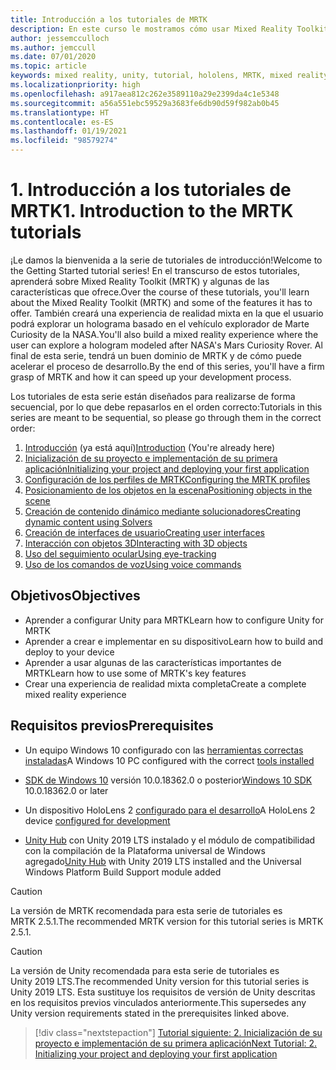 ```yaml
---
title: Introducción a los tutoriales de MRTK
description: En este curso le mostramos cómo usar Mixed Reality Toolkit (MRTK) para crear una aplicación de realidad mixta desde cero.
author: jessemcculloch
ms.author: jemccull
ms.date: 07/01/2020
ms.topic: article
keywords: mixed reality, unity, tutorial, hololens, MRTK, mixed reality toolkit, solvers, eye-tracking, voice commands
ms.localizationpriority: high
ms.openlocfilehash: a917aea812c262e3589110a29e2399da4c1e5348
ms.sourcegitcommit: a56a551ebc59529a3683fe6db90d59f982ab0b45
ms.translationtype: HT
ms.contentlocale: es-ES
ms.lasthandoff: 01/19/2021
ms.locfileid: "98579274"
---
```

# <a name="1-introduction-to-the-mrtk-tutorials"></a><span data-ttu-id="53c91-104">1. Introducción a los tutoriales de MRTK</span><span class="sxs-lookup"><span data-stu-id="53c91-104">1. Introduction to the MRTK tutorials</span></span>

<span data-ttu-id="53c91-105">¡Le damos la bienvenida a la serie de tutoriales de introducción!</span><span class="sxs-lookup"><span data-stu-id="53c91-105">Welcome to the Getting Started tutorial series!</span></span> <span data-ttu-id="53c91-106">En el transcurso de estos tutoriales, aprenderá sobre Mixed Reality Toolkit (MRTK) y algunas de las características que ofrece.</span><span class="sxs-lookup"><span data-stu-id="53c91-106">Over the course of these tutorials, you'll learn about the Mixed Reality Toolkit (MRTK) and some of the features it has to offer.</span></span> <span data-ttu-id="53c91-107">También creará una experiencia de realidad mixta en la que el usuario podrá explorar un holograma basado en el vehículo explorador de Marte Curiosity de la NASA.</span><span class="sxs-lookup"><span data-stu-id="53c91-107">You'll also build a mixed reality experience where the user can explore a hologram modeled after NASA's Mars Curiosity Rover.</span></span> <span data-ttu-id="53c91-108">Al final de esta serie, tendrá un buen dominio de MRTK y de cómo puede acelerar el proceso de desarrollo.</span><span class="sxs-lookup"><span data-stu-id="53c91-108">By the end of this series, you'll have a firm grasp of MRTK and how it can speed up your development process.</span></span>

<span data-ttu-id="53c91-109">Los tutoriales de esta serie están diseñados para realizarse de forma secuencial, por lo que debe repasarlos en el orden correcto:</span><span class="sxs-lookup"><span data-stu-id="53c91-109">Tutorials in this series are meant to be sequential, so please go through them in the correct order:</span></span>

1. <span data-ttu-id="53c91-110">[Introducción](mr-learning-base-01.md) (ya está aquí)</span><span class="sxs-lookup"><span data-stu-id="53c91-110">[Introduction](mr-learning-base-01.md) (You're already here)</span></span>
2. [<span data-ttu-id="53c91-111">Inicialización de su proyecto e implementación de su primera aplicación</span><span class="sxs-lookup"><span data-stu-id="53c91-111">Initializing your project and deploying your first application</span></span>](mr-learning-base-02.md)
3. [<span data-ttu-id="53c91-112">Configuración de los perfiles de MRTK</span><span class="sxs-lookup"><span data-stu-id="53c91-112">Configuring the MRTK profiles</span></span>](mr-learning-base-03.md)
4. [<span data-ttu-id="53c91-113">Posicionamiento de los objetos en la escena</span><span class="sxs-lookup"><span data-stu-id="53c91-113">Positioning objects in the scene</span></span>](mr-learning-base-04.md)
5. [<span data-ttu-id="53c91-114">Creación de contenido dinámico mediante solucionadores</span><span class="sxs-lookup"><span data-stu-id="53c91-114">Creating dynamic content using Solvers</span></span>](mr-learning-base-05.md)
6. [<span data-ttu-id="53c91-115">Creación de interfaces de usuario</span><span class="sxs-lookup"><span data-stu-id="53c91-115">Creating user interfaces</span></span>](mr-learning-base-06.md)
7. [<span data-ttu-id="53c91-116">Interacción con objetos 3D</span><span class="sxs-lookup"><span data-stu-id="53c91-116">Interacting with 3D objects</span></span>](mr-learning-base-07.md)
8. [<span data-ttu-id="53c91-117">Uso del seguimiento ocular</span><span class="sxs-lookup"><span data-stu-id="53c91-117">Using eye-tracking</span></span>](mr-learning-base-08.md)
9. [<span data-ttu-id="53c91-118">Uso de los comandos de voz</span><span class="sxs-lookup"><span data-stu-id="53c91-118">Using voice commands</span></span>](mr-learning-base-09.md)

## <a name="objectives"></a><span data-ttu-id="53c91-119">Objetivos</span><span class="sxs-lookup"><span data-stu-id="53c91-119">Objectives</span></span>

* <span data-ttu-id="53c91-120">Aprender a configurar Unity para MRTK</span><span class="sxs-lookup"><span data-stu-id="53c91-120">Learn how to configure Unity for MRTK</span></span>
* <span data-ttu-id="53c91-121">Aprender a crear e implementar en su dispositivo</span><span class="sxs-lookup"><span data-stu-id="53c91-121">Learn how to build and deploy to your device</span></span>
* <span data-ttu-id="53c91-122">Aprender a usar algunas de las características importantes de MRTK</span><span class="sxs-lookup"><span data-stu-id="53c91-122">Learn how to use some of MRTK's key features</span></span>
* <span data-ttu-id="53c91-123">Crear una experiencia de realidad mixta completa</span><span class="sxs-lookup"><span data-stu-id="53c91-123">Create a complete mixed reality experience</span></span>

## <a name="prerequisites"></a><span data-ttu-id="53c91-124">Requisitos previos</span><span class="sxs-lookup"><span data-stu-id="53c91-124">Prerequisites</span></span>

* <span data-ttu-id="53c91-125">Un equipo Windows 10 configurado con las [herramientas correctas instaladas](../../install-the-tools.md)</span><span class="sxs-lookup"><span data-stu-id="53c91-125">A Windows 10 PC configured with the correct [tools installed](../../install-the-tools.md)</span></span>
* <span data-ttu-id="53c91-126">[SDK de Windows 10](https://developer.microsoft.com/windows/downloads/windows-10-sdk/) versión 10.0.18362.0 o posterior</span><span class="sxs-lookup"><span data-stu-id="53c91-126">[Windows 10 SDK](https://developer.microsoft.com/windows/downloads/windows-10-sdk/) 10.0.18362.0 or later</span></span>
* <span data-ttu-id="53c91-127">Un dispositivo HoloLens 2 [configurado para el desarrollo](../../platform-capabilities-and-apis/using-visual-studio.md#enabling-developer-mode)</span><span class="sxs-lookup"><span data-stu-id="53c91-127">A HoloLens 2 device [configured for development](../../platform-capabilities-and-apis/using-visual-studio.md#enabling-developer-mode)</span></span>

* <span data-ttu-id="53c91-128"><a href="https://docs.unity3d.com/Manual/GettingStartedInstallingHub.html" target="_blank">Unity Hub</a> con Unity 2019 LTS instalado y el módulo de compatibilidad con la compilación de la Plataforma universal de Windows agregado</span><span class="sxs-lookup"><span data-stu-id="53c91-128"><a href="https://docs.unity3d.com/Manual/GettingStartedInstallingHub.html" target="_blank">Unity Hub</a> with Unity 2019 LTS installed and the Universal Windows Platform Build Support module added</span></span>

> [!CAUTION]
> <span data-ttu-id="53c91-129">La versión de MRTK recomendada para esta serie de tutoriales es MRTK 2.5.1.</span><span class="sxs-lookup"><span data-stu-id="53c91-129">The recommended MRTK version for this tutorial series is MRTK 2.5.1.</span></span>

> [!CAUTION]
> <span data-ttu-id="53c91-130">La versión de Unity recomendada para esta serie de tutoriales es Unity 2019 LTS.</span><span class="sxs-lookup"><span data-stu-id="53c91-130">The recommended Unity version for this tutorial series is Unity 2019 LTS.</span></span> <span data-ttu-id="53c91-131">Esta sustituye los requisitos de versión de Unity descritas en los requisitos previos vinculados anteriormente.</span><span class="sxs-lookup"><span data-stu-id="53c91-131">This supersedes any Unity version requirements stated in the prerequisites linked above.</span></span>

> [!div class="nextstepaction"]
> [<span data-ttu-id="53c91-132">Tutorial siguiente: 2. Inicialización de su proyecto e implementación de su primera aplicación</span><span class="sxs-lookup"><span data-stu-id="53c91-132">Next Tutorial: 2. Initializing your project and deploying your first application</span></span>](mr-learning-base-02.md)
